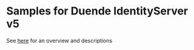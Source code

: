 # Samples for Duende IdentityServer v5

See [here](https://docs.duendesoftware.com/identityserver/v5/samples) for an overview and descriptions
